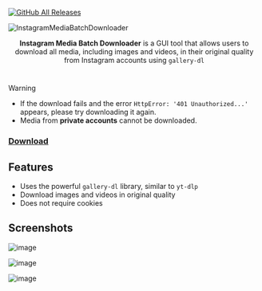 [![GitHub All Releases](https://img.shields.io/github/downloads/afkarxyz/Instagram-Media-Batch-Downloader/total?style=for-the-badge)](https://github.com/afkarxyz/Instagram-Media-Batch-Downloader/releases)

![InstagramMediaBatchDownloader](https://github.com/user-attachments/assets/e651f008-5516-4fb2-bb35-cd1a10027193)

<div align="center">
<b>Instagram Media Batch Downloader</b> is a GUI tool that allows users to download all media, including images and videos, in their original quality from Instagram accounts using <code>gallery-dl</code>
</div>

#

> [!Warning]
> - If the download fails and the error `HttpError: '401 Unauthorized...'` appears, please try downloading it again.
> - Media from **private accounts** cannot be downloaded.

### [Download](https://github.com/afkarxyz/Instagram-Media-Batch-Downloader/releases/download/v1.2/InstagramMediaBatchDownloader.exe)

## Features

- Uses the powerful `gallery-dl` library, similar to `yt-dlp`  
- Download images and videos in original quality
- Does not require cookies

## Screenshots

![image](https://github.com/user-attachments/assets/9f573fa3-ee27-4139-8a2b-843d0d0cc7d2)

![image](https://github.com/user-attachments/assets/7d6138b7-2e22-41f8-b35c-2a1c4ebdbb59)

![image](https://github.com/user-attachments/assets/cdcb6e58-d8ef-4e10-9b37-d1fe42de8fa3)
